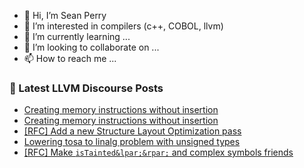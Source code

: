 - 👋 Hi, I’m Sean Perry
- 👀 I’m interested in compilers (c++, COBOL, llvm)
- 🌱 I’m currently learning ...
- 💞️ I’m looking to collaborate on ...
- 📫 How to reach me ...

<!---
s66perry/s66perry is a ✨ special ✨ repository because its `README.md` (this file) appears on your GitHub profile.
You can click the Preview link to take a look at your changes.
--->
### 📕 Latest LLVM Discourse Posts

<!-- DISCOURSE-LLVM:START -->
- [Creating memory instructions without insertion](https://discourse.llvm.org/t/creating-memory-instructions-without-insertion/80707#post_2)
- [Creating memory instructions without insertion](https://discourse.llvm.org/t/creating-memory-instructions-without-insertion/80707#post_1)
- [[RFC] Add a new Structure Layout Optimization pass](https://discourse.llvm.org/t/rfc-add-a-new-structure-layout-optimization-pass/80596?page=2#post_28)
- [Lowering tosa to linalg problem with unsigned types](https://discourse.llvm.org/t/lowering-tosa-to-linalg-problem-with-unsigned-types/80704#post_1)
- [[RFC] Make `isTainted&lpar;&rpar;` and complex symbols friends](https://discourse.llvm.org/t/rfc-make-istainted-and-complex-symbols-friends/79570#post_7)
<!-- DISCOURSE-LLVM:END -->
